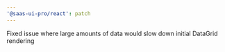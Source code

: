 ```yaml
---
'@saas-ui-pro/react': patch
---
```


Fixed issue where large amounts of data would slow down initial DataGrid rendering
